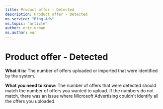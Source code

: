 ```yaml
---
title: Product offer - Detected
description: Product offer - Detected
ms.service: "Bing-Ads"
ms.topic: "article"
author: eric-urban
ms.author: eur
---
```


# Product offer - Detected

**What it is:**  The number of offers uploaded or imported  that were identified by the system.

**What you need to know:**  The number of offers that were detected should match the number of offers you wanted to upload. If the numbers do not match, there was an issue where Microsoft Advertising couldn't identify all the offers you uploaded.



